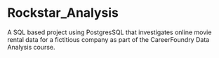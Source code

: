 # **Rockstar_Analysis**
A SQL based project using PostgresSQL that investigates online movie rental data for a fictitious company as part of the CareerFoundry Data Analysis course.
